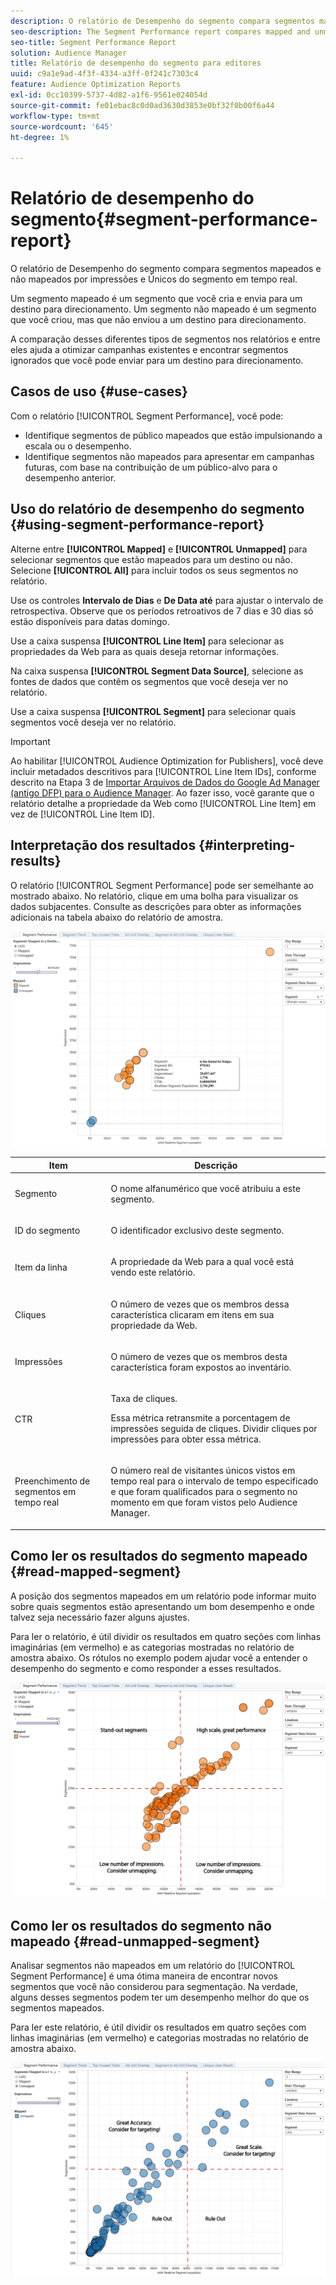 ```yaml
---
description: O relatório de Desempenho do segmento compara segmentos mapeados e não mapeados por impressões e Únicos do segmento em tempo real. Um segmento mapeado é um segmento que você cria e envia para um destino para direcionamento. Um segmento não mapeado é um segmento que você criou, mas que não enviou a um destino para direcionamento. A comparação desses diferentes tipos de segmentos nos relatórios e entre eles ajuda a otimizar campanhas existentes e encontrar segmentos ignorados que você pode enviar para um destino para direcionamento.
seo-description: The Segment Performance report compares mapped and unmapped segments by impressions and Real-Time Segment Uniques. A mapped segment is a segment you create and send to a destination for targeting. An unmapped segment is a segment that you've created but have not sent to a destination for targeting. Comparing these different segment types within and between reports helps you optimize existing campaigns and find overlooked segments that you may want to send to a destination for targeting.
seo-title: Segment Performance Report
solution: Audience Manager
title: Relatório de desempenho do segmento para editores
uuid: c9a1e9ad-4f3f-4334-a3ff-0f241c7303c4
feature: Audience Optimization Reports
exl-id: 0cc10399-5737-4d82-a1f6-9561e024054d
source-git-commit: fe01ebac8c0d0ad3630d3853e0bf32f0b00f6a44
workflow-type: tm+mt
source-wordcount: '645'
ht-degree: 1%

---
```


# Relatório de desempenho do segmento{#segment-performance-report}

O relatório de Desempenho do segmento compara segmentos mapeados e não mapeados por impressões e Únicos do segmento em tempo real.

Um segmento mapeado é um segmento que você cria e envia para um destino para direcionamento. Um segmento não mapeado é um segmento que você criou, mas que não enviou a um destino para direcionamento.

A comparação desses diferentes tipos de segmentos nos relatórios e entre eles ajuda a otimizar campanhas existentes e encontrar segmentos ignorados que você pode enviar para um destino para direcionamento.

## Casos de uso {#use-cases}

Com o relatório [!UICONTROL Segment Performance], você pode:

* Identifique segmentos de público mapeados que estão impulsionando a escala ou o desempenho.
* Identifique segmentos não mapeados para apresentar em campanhas futuras, com base na contribuição de um público-alvo para o desempenho anterior.

## Uso do relatório de desempenho do segmento {#using-segment-performance-report}

Alterne entre **[!UICONTROL Mapped]** e **[!UICONTROL Unmapped]** para selecionar segmentos que estão mapeados para um destino ou não. Selecione **[!UICONTROL All]** para incluir todos os seus segmentos no relatório.

Use os controles **Intervalo de Dias** e **De Data até** para ajustar o intervalo de retrospectiva. Observe que os períodos retroativos de 7 dias e 30 dias só estão disponíveis para datas domingo.

Use a caixa suspensa **[!UICONTROL Line Item]** para selecionar as propriedades da Web para as quais deseja retornar informações.

Na caixa suspensa **[!UICONTROL Segment Data Source]**, selecione as fontes de dados que contêm os segmentos que você deseja ver no relatório.

Use a caixa suspensa **[!UICONTROL Segment]** para selecionar quais segmentos você deseja ver no relatório.

>[!IMPORTANT]
>
>Ao habilitar [!UICONTROL Audience Optimization for Publishers], você deve incluir metadados descritivos para [!UICONTROL Line Item IDs], conforme descrito na Etapa 3 de [Importar Arquivos de Dados do Google Ad Manager (antigo DFP) para o Audience Manager](../../../reporting/audience-optimization-reports/aor-publishers/import-dfp.md). Ao fazer isso, você garante que o relatório detalhe a propriedade da Web como [!UICONTROL Line Item] em vez de [!UICONTROL Line Item ID].

## Interpretação dos resultados {#interpreting-results}

O relatório [!UICONTROL Segment Performance] pode ser semelhante ao mostrado abaixo. No relatório, clique em uma bolha para visualizar os dados subjacentes. Consulte as descrições para obter as informações adicionais na tabela abaixo do relatório de amostra.

![](assets/publisher_segment_performance.png)

<table id="table_AFE2540583C34835B04584693ADFD26A"> 
 <thead> 
  <tr> 
   <th colname="col1" class="entry"> Item </th> 
   <th colname="col2" class="entry"> Descrição </th> 
  </tr>
 </thead>
 <tbody> 
  <tr> 
   <td colname="col1"> <p>Segmento </p> </td> 
   <td colname="col2"> <p>O nome alfanumérico que você atribuiu a este segmento. </p> </td> 
  </tr> 
  <tr> 
   <td colname="col1"> <p>ID do segmento </p> </td> 
   <td colname="col2"> <p>O identificador exclusivo deste segmento. </p> </td> 
  </tr> 
  <tr> 
   <td colname="col1"> <p>Item da linha </p> </td> 
   <td colname="col2"> <p>A propriedade da Web para a qual você está vendo este relatório. </p> </td> 
  </tr> 
  <tr> 
   <td colname="col1"> <p>Cliques </p> </td> 
   <td colname="col2"> <p>O número de vezes que os membros dessa característica clicaram em itens em sua propriedade da Web. </p> </td> 
  </tr> 
  <tr> 
   <td colname="col1"> <p>Impressões </p> </td> 
   <td colname="col2"> <p>O número de vezes que os membros desta característica foram expostos ao inventário. </p> </td> 
  </tr> 
  <tr> 
   <td colname="col1"> <p>CTR </p> </td> 
   <td colname="col2"> <p>Taxa de cliques. </p> <p>Essa métrica retransmite a porcentagem de impressões seguida de cliques. Dividir cliques por impressões para obter essa métrica. </p> </td> 
  </tr> 
  <tr> 
   <td colname="col1"> <p>Preenchimento de segmentos em tempo real </p> </td> 
   <td colname="col2"> <p>O número real de visitantes únicos vistos em tempo real para o intervalo de tempo especificado e que foram qualificados para o segmento no momento em que foram vistos pelo <span class="keyword"> Audience Manager</span>. </p> </td> 
  </tr> 
 </tbody> 
</table>

## Como ler os resultados do segmento mapeado {#read-mapped-segment}

A posição dos segmentos mapeados em um relatório pode informar muito sobre quais segmentos estão apresentando um bom desempenho e onde talvez seja necessário fazer alguns ajustes.

Para ler o relatório, é útil dividir os resultados em quatro seções com linhas imaginárias (em vermelho) e as categorias mostradas no relatório de amostra abaixo. Os rótulos no exemplo podem ajudar você a entender o desempenho do segmento e como responder a esses resultados.

![](assets/publisher_segment_performance_mapped.png)

## Como ler os resultados do segmento não mapeado {#read-unmapped-segment}

Analisar segmentos não mapeados em um relatório do [!UICONTROL Segment Performance] é uma ótima maneira de encontrar novos segmentos que você não considerou para segmentação. Na verdade, alguns desses segmentos podem ter um desempenho melhor do que os segmentos mapeados.

Para ler este relatório, é útil dividir os resultados em quatro seções com linhas imaginárias (em vermelho) e categorias mostradas no relatório de amostra abaixo.

![](assets/publisher_segment_performance_unmapped.png)
